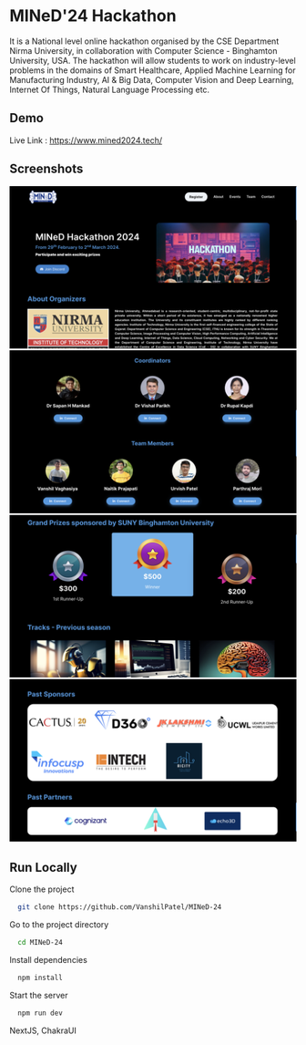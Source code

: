 
# MINeD'24 Hackathon

It is a National level online hackathon organised by the CSE Department Nirma University, in collaboration with Computer Science - Binghamton University, USA. The hackathon will allow students to work on industry-level problems in the domains of Smart Healthcare, Applied Machine Learning for Manufacturing Industry, AI & Big Data, Computer Vision and Deep Learning, Internet Of Things, Natural Language Processing etc.

## Demo

Live Link : https://www.mined2024.tech/


## Screenshots
![Home](public/home.png)
![Team](public/team.png)
![About](public/about.png)
![Past Sponsors](public/abc.png)







## Run Locally

Clone the project

```bash
  git clone https://github.com/VanshilPatel/MINeD-24
```

Go to the project directory

```bash
  cd MINeD-24
```

Install dependencies

```bash
  npm install
```

Start the server

```bash
  npm run dev
```



 NextJS, ChakraUI


